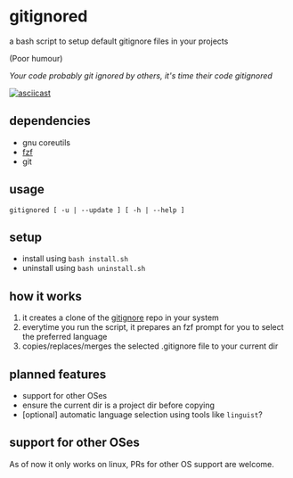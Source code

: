# gitignored

a bash script to setup default gitignore files in your projects

(Poor humour)

*Your code probably git ignored by others, it's time their code gitignored*

[![asciicast](https://asciinema.org/a/a58EkK5EVkYYuzv3kgZr9zQgs.svg)](https://asciinema.org/a/a58EkK5EVkYYuzv3kgZr9zQgs)

## dependencies

* gnu coreutils
* [fzf](https://github.com/junegunn/fzf)
* git

## usage

```
gitignored [ -u | --update ] [ -h | --help ]
```

## setup

* install using `bash install.sh`
* uninstall using `bash uninstall.sh`

## how it works

1. it creates a clone of the [gitignore](https://github.com/github/gitignore) repo in your system
2. everytime you run the script, it prepares an fzf prompt for you to select the preferred language
3. copies/replaces/merges the selected .gitignore file to your current dir

## planned features

* support for other OSes
* ensure the current dir is a project dir before copying
* [optional] automatic language selection using tools like `linguist`?

## support for other OSes

As of now it only works on linux, PRs for other OS support are welcome.
